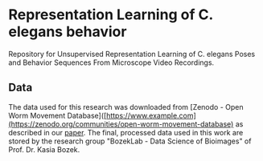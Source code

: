 # Representation Learning of C. elegans behavior
Repository for Unsupervised Representation Learning of C. elegans Poses and Behavior Sequences From Microscope Video Recordings.

## Data
The data used for this research was downloaded from [Zenodo - Open Worm Movement Database]([https://www.example.com](https://zenodo.org/communities/open-worm-movement-database) as described in our [paper](https://doi.org/10.1101/2025.02.14.638285).
The final, processed data used in this work are stored by the research group "BozekLab - Data Science of Bioimages" of Prof. Dr. Kasia Bozek.
